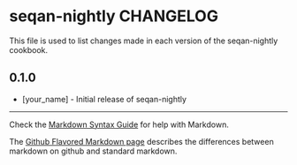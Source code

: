 seqan-nightly CHANGELOG
=======================

This file is used to list changes made in each version of the seqan-nightly cookbook.

0.1.0
-----
- [your_name] - Initial release of seqan-nightly

- - -
Check the [Markdown Syntax Guide](http://daringfireball.net/projects/markdown/syntax) for help with Markdown.

The [Github Flavored Markdown page](http://github.github.com/github-flavored-markdown/) describes the differences between markdown on github and standard markdown.
